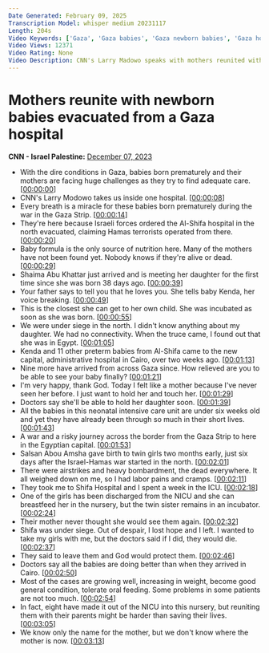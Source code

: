 ```yaml
---
Date Generated: February 09, 2025
Transcription Model: whisper medium 20231117
Length: 204s
Video Keywords: ['Gaza', 'Gaza babies', 'Gaza newborn babies', 'Gaza hospital', 'Gaza mothers', 'Israel', 'Hamas', 'Israel Hamas war', 'Gaza babies evacuated', 'Mothers babies reunited', 'Larry Madowo']
Video Views: 12371
Video Rating: None
Video Description: CNN's Larry Madowo speaks with mothers reunited with their newborn babies in a Cairo hospital after they were evacuated from Gaza. #CNN #News
---
```


# Mothers reunite with newborn babies evacuated from a Gaza hospital
**CNN - Israel Palestine:** [December 07, 2023](https://www.youtube.com/watch?v=1pu4xNukFz8)
*  With the dire conditions in Gaza, babies born prematurely and their mothers are facing huge challenges as they try to find adequate care. [[00:00:00](https://www.youtube.com/watch?v=1pu4xNukFz8&t=0.0s)]
*  CNN's Larry Modowo takes us inside one hospital. [[00:00:08](https://www.youtube.com/watch?v=1pu4xNukFz8&t=8.0s)]
*  Every breath is a miracle for these babies born prematurely during the war in the Gaza Strip. [[00:00:14](https://www.youtube.com/watch?v=1pu4xNukFz8&t=14.0s)]
*  They're here because Israeli forces ordered the Al-Shifa hospital in the north evacuated, claiming Hamas terrorists operated from there. [[00:00:20](https://www.youtube.com/watch?v=1pu4xNukFz8&t=20.0s)]
*  Baby formula is the only source of nutrition here. Many of the mothers have not been found yet. Nobody knows if they're alive or dead. [[00:00:29](https://www.youtube.com/watch?v=1pu4xNukFz8&t=29.0s)]
*  Shaima Abu Khattar just arrived and is meeting her daughter for the first time since she was born 38 days ago. [[00:00:39](https://www.youtube.com/watch?v=1pu4xNukFz8&t=39.0s)]
*  Your father says to tell you that he loves you. She tells baby Kenda, her voice breaking. [[00:00:49](https://www.youtube.com/watch?v=1pu4xNukFz8&t=49.0s)]
*  This is the closest she can get to her own child. She was incubated as soon as she was born. [[00:00:55](https://www.youtube.com/watch?v=1pu4xNukFz8&t=55.0s)]
*  We were under siege in the north. I didn't know anything about my daughter. We had no connectivity. When the truce came, I found out that she was in Egypt. [[00:01:05](https://www.youtube.com/watch?v=1pu4xNukFz8&t=65.0s)]
*  Kenda and 11 other preterm babies from Al-Shifa came to the new capital, administrative hospital in Cairo, over two weeks ago. [[00:01:13](https://www.youtube.com/watch?v=1pu4xNukFz8&t=73.0s)]
*  Nine more have arrived from across Gaza since. How relieved are you to be able to see your baby finally? [[00:01:21](https://www.youtube.com/watch?v=1pu4xNukFz8&t=81.0s)]
*  I'm very happy, thank God. Today I felt like a mother because I've never seen her before. I just want to hold her and touch her. [[00:01:29](https://www.youtube.com/watch?v=1pu4xNukFz8&t=89.0s)]
*  Doctors say she'll be able to hold her daughter soon. [[00:01:39](https://www.youtube.com/watch?v=1pu4xNukFz8&t=99.0s)]
*  All the babies in this neonatal intensive care unit are under six weeks old and yet they have already been through so much in their short lives. [[00:01:43](https://www.youtube.com/watch?v=1pu4xNukFz8&t=103.0s)]
*  A war and a risky journey across the border from the Gaza Strip to here in the Egyptian capital. [[00:01:53](https://www.youtube.com/watch?v=1pu4xNukFz8&t=113.0s)]
*  Salsan Abou Amsha gave birth to twin girls two months early, just six days after the Israel-Hamas war started in the north. [[00:02:01](https://www.youtube.com/watch?v=1pu4xNukFz8&t=121.0s)]
*  There were airstrikes and heavy bombardment, the dead everywhere. It all weighed down on me, so I had labor pains and cramps. [[00:02:11](https://www.youtube.com/watch?v=1pu4xNukFz8&t=131.0s)]
*  They took me to Shifa Hospital and I spent a week in the ICU. [[00:02:18](https://www.youtube.com/watch?v=1pu4xNukFz8&t=138.0s)]
*  One of the girls has been discharged from the NICU and she can breastfeed her in the nursery, but the twin sister remains in an incubator. [[00:02:24](https://www.youtube.com/watch?v=1pu4xNukFz8&t=144.0s)]
*  Their mother never thought she would see them again. [[00:02:32](https://www.youtube.com/watch?v=1pu4xNukFz8&t=152.0s)]
*  Shifa was under siege. Out of despair, I lost hope and I left. I wanted to take my girls with me, but the doctors said if I did, they would die. [[00:02:37](https://www.youtube.com/watch?v=1pu4xNukFz8&t=157.0s)]
*  They said to leave them and God would protect them. [[00:02:46](https://www.youtube.com/watch?v=1pu4xNukFz8&t=166.0s)]
*  Doctors say all the babies are doing better than when they arrived in Cairo. [[00:02:50](https://www.youtube.com/watch?v=1pu4xNukFz8&t=170.0s)]
*  Most of the cases are growing well, increasing in weight, become good general condition, tolerate oral feeding. Some problems in some patients are not too much. [[00:02:54](https://www.youtube.com/watch?v=1pu4xNukFz8&t=174.0s)]
*  In fact, eight have made it out of the NICU into this nursery, but reuniting them with their parents might be harder than saving their lives. [[00:03:05](https://www.youtube.com/watch?v=1pu4xNukFz8&t=185.0s)]
*  We know only the name for the mother, but we don't know where the mother is now. [[00:03:13](https://www.youtube.com/watch?v=1pu4xNukFz8&t=193.0s)]
